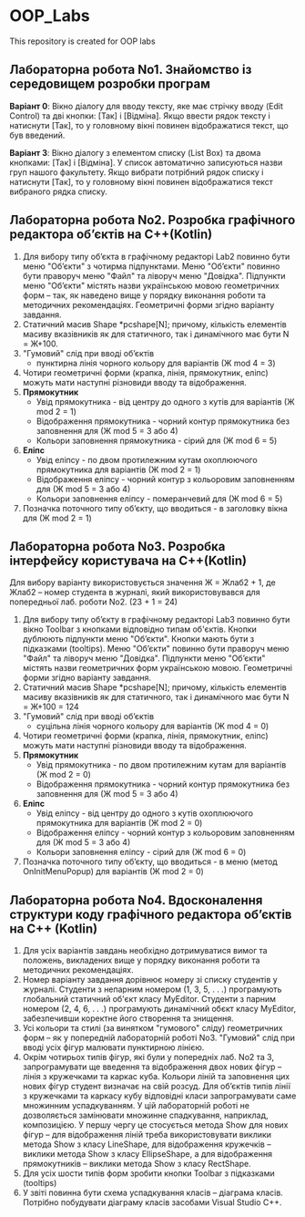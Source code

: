 # OOP_Labs
This repository is created for OOP labs
## Лабораторна робота No1. Знайомство із середовищем розробки програм
**Варіант 0**: Вікно діалогу для вводу
тексту, яке має стрічку вводу
(Edit Control) та дві кнопки:
[Так] і [Відміна]. Якщо ввести
рядок тексту і натиснути [Так],
то у головному вікні повинен
відображатися текст, що був
введений.

**Варіант 3**: Вікно діалогу з елементом
списку (List Box) та двома
кнопками: [Так] і [Відміна]. У
список автоматично
записуються назви груп
нашого факультету. Якщо
вибрати потрібний рядок
списку і натиснути [Так], то у
головному вікні повинен
відображатися текст
вибраного рядка списку.

## Лабораторна робота No2. Розробка графічного редактора об’єктів на C++(Kotlin)

1. Для вибору типу об’єкта в графічному редакторі Lab2 повинно бути
меню "Об’єкти" з чотирма підпунктами. Меню "Об’єкти" повинно бути
праворуч меню "Файл" та ліворуч меню "Довідка". Підпункти меню
"Об’єкти" містять назви українською мовою геометричних форм – так, як
наведено вище у порядку виконання роботи та методичних рекомендаціях.
Геометричні форми згідно варіанту завдання.
2. Статичний масив Shape *pcshape[N];
причому, кількість елементів масиву вказівників як для статичного, так і
динамічного має бути N = Ж+100.
3. "Гумовий" слід при вводі об’єктів
    * пунктирна лінія чорного кольору для варіантів (Ж mod 4 = 3)
4. Чотири геометричні форми (крапка, лінія, прямокутник, еліпс)
можуть мати наступні різновиди вводу та відображення.
5. **Прямокутник**
    * Увід прямокутника - від центру до одного з кутів для варіантів (Ж mod 2 = 1)
    * Відображення прямокутника - чорний контур прямокутника без заповнення для (Ж mod 5 = 3 або 4)
    * Кольори заповнення прямокутника - сірий для (Ж mod 6 = 5)
6. **Еліпс**
    * Увід еліпсу - по двом протилежним кутам охоплюючого прямокутника для
варіантів (Ж mod 2 = 1)
    * Відображення еліпсу - чорний контур з кольоровим заповненням для (Ж mod 5 = 3 або 4)
    * Кольори заповнення еліпсу - померанчевий для (Ж mod 6 = 5)
7. Позначка поточного типу об’єкту, що вводиться - в заголовку вікна для (Ж mod 2 = 1)

## Лабораторна робота No3. Розробка інтерфейсу користувача на C++(Kotlin)

Для вибору варіанту використовується значення Ж = Жлаб2 + 1, де
Жлаб2 – номер студента в журналі, який використовувався для попередньої
лаб. роботи No2. (23 + 1 = 24)

1. Для вибору типу об’єкту в графічному редакторі Lab3 повинно бути
вікно Toolbar з кнопками відповідно типам об'єктів. Кнопки дублюють
підпункти меню "Об’єкти". Кнопки мають бути з підказками (tooltips). Меню
"Об’єкти" повинно бути праворуч меню "Файл" та ліворуч меню "Довідка".
Підпункти меню "Об’єкти" містять назви геометричних форм українською
мовою. Геометричні форми згідно варіанту завдання.
2. Статичний масив Shape *pcshape[N];
причому, кількість елементів масиву вказівників як для статичного, так і
динамічного має бути N = Ж+100 = 124
3. "Гумовий" слід при вводі об’єктів
    * суцільна лінія чорного кольору для варіантів (Ж mod 4 = 0) 
4. Чотири геометричні форми (крапка, лінія, прямокутник, еліпс)
можуть мати наступні різновиди вводу та відображення.
5. **Прямокутник**
    * Увід прямокутника - по двом протилежним кутам для варіантів (Ж mod 2 = 0)
    * Відображення прямокутника - чорний контур прямокутника без заповнення для (Ж mod 5 = 3 або 4)
6. **Еліпс**
    * Увід еліпсу - від центру до одного з кутів охоплюючого прямокутника для
варіантів (Ж mod 2 = 0)
    * Відображення еліпсу - чорний контур з кольоровим заповненням для (Ж mod 5 = 3 або 4)
    * Кольори заповнення еліпсу - сірий для (Ж mod 6 = 0)
7. Позначка поточного типу об’єкту, що вводиться - в меню (метод OnInitMenuPopup) для варіантів (Ж mod 2 = 0)

## Лабораторна робота No4. Вдосконалення структури коду графічного редактора об’єктів на C++ (Kotlin)

1. Для усіх варіантів завдань необхідно дотримуватися вимог та
положень, викладених вище у порядку виконання роботи та методичних
рекомендаціях.
2. Номер варіанту завдання дорівнює номеру зі списку студентів у
журналі.
Студенти з непарним номером (1, 3, 5, . . .) програмують глобальний
статичний об'єкт класу MyEditor.
Студенти з парним номером (2, 4, 6, . . .) програмують динамічний
обєкт класу MyEditor, забезпечивши коректне його створення та знищення.
3. Усі кольори та стилі (за винятком "гумового" сліду) геометричних
форм – як у попередній лабораторній роботі No3. "Гумовий" слід при вводі
усіх фігур малювати пунктирною лінією.
4. Окрім чотирьох типів фігур, які були у попередніх лаб. No2 та 3,
запрограмувати ще введення та відображення двох нових фігур – лінія з
кружечками та каркас куба.
Кольори ліній та заповнення цих нових фігур студент визначає на свій
розсуд.
Для об’єктів типів лінії з кружечками та каркасу кубу відповідні класи
запрограмувати саме множинним успадкуванням. У цій лабораторній
роботі не дозволяється замінювати множинне спадкування, наприклад,
композицією. У першу чергу це стосується метода Show для нових фігур –
для відображення ліній треба використовувати виклики метода Show з класу
LineShape, для відображення кружечків – виклики метода Show з класу
EllipseShape, а для відображення прямокутників – виклики метода Show з
класу RectShape.
5. Для усіх шости типів форм зробити кнопки Toolbar з підказками
(tooltips)
6. У звіті повинна бути схема успадкування класів – діаграма класів.
Потрібно побудувати діаграму класів засобами Visual Studio C++.
